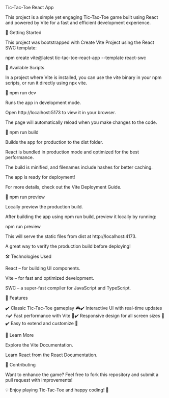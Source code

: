 Tic-Tac-Toe React App



This project is a simple yet engaging Tic-Tac-Toe game built using React and powered by Vite for a fast and efficient development experience.

🚀 Getting Started

This project was bootstrapped with Create Vite Project using the React SWC template:

npm create vite@latest tic-tac-toe-react-app --template react-swc

📜 Available Scripts

In a project where Vite is installed, you can use the vite binary in your npm scripts, or run it directly using npx vite.

🔹 npm run dev

Runs the app in development mode.

Open http://localhost:5173 to view it in your browser.

The page will automatically reload when you make changes to the code.

🔹 npm run build

Builds the app for production to the dist folder.

React is bundled in production mode and optimized for the best performance.

The build is minified, and filenames include hashes for better caching.

The app is ready for deployment!

For more details, check out the Vite Deployment Guide.

🔹 npm run preview

Locally preview the production build.

After building the app using npm run build, preview it locally by running:

npm run preview

This will serve the static files from dist at http://localhost:4173.

A great way to verify the production build before deploying!

🛠️ Technologies Used

React – for building UI components.

Vite – for fast and optimized development.

SWC – a super-fast compiler for JavaScript and TypeScript.

🎯 Features

✔️ Classic Tic-Tac-Toe gameplay 🎮✔️ Interactive UI with real-time updates ⚡✔️ Fast performance with Vite 🚀✔️ Responsive design for all screen sizes 📱✔️ Easy to extend and customize 🎨

📖 Learn More

Explore the Vite Documentation.

Learn React from the React Documentation.

📌 Contributing

Want to enhance the game? Feel free to fork this repository and submit a pull request with improvements!

💡 Enjoy playing Tic-Tac-Toe and happy coding! 🎉

